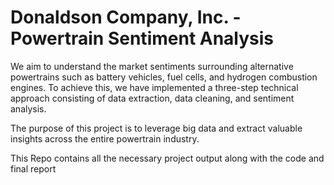 # Donaldson Company, Inc. - Powertrain Sentiment Analysis
We aim to understand the market sentiments surrounding alternative powertrains such as battery vehicles, fuel cells, and hydrogen combustion engines. 
To achieve this, we have implemented a three-step technical approach consisting of data extraction, data cleaning, and sentiment analysis.

The purpose of this project is to leverage big data and extract valuable insights across the entire powertrain industry.

This Repo contains all the necessary project output along with the code and final report
